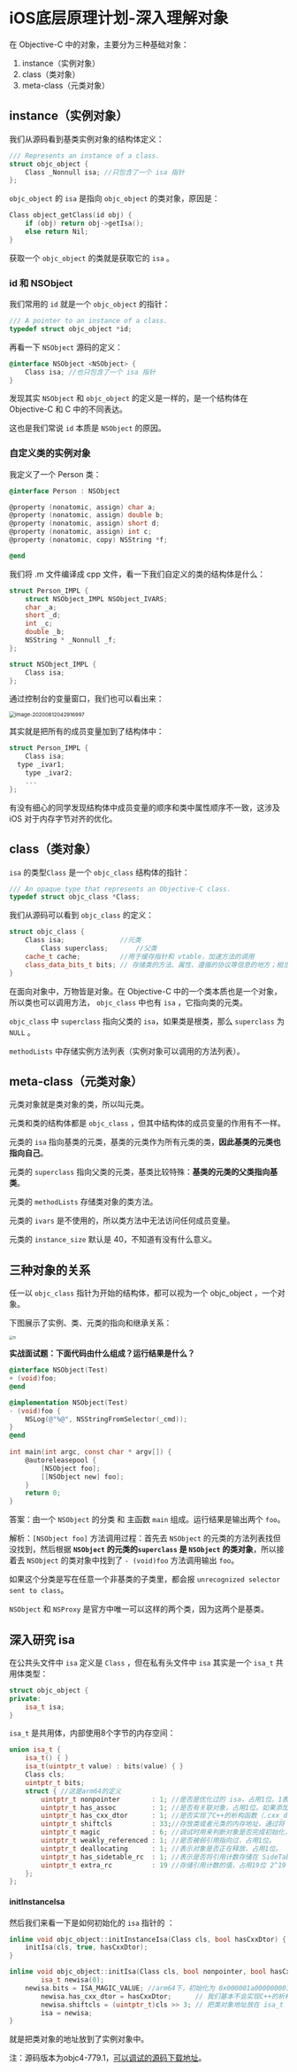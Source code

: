 # iOS底层原理计划-深入理解对象

在 Objective-C 中的对象，主要分为三种基础对象：

1. instance（实例对象）
2. class（类对象）
3. meta-class（元类对象）

## instance（实例对象）

我们从源码看到基类实例对象的结构体定义： 

```c++
/// Represents an instance of a class.
struct objc_object {
    Class _Nonnull isa; //只包含了一个 isa 指针
};
```

`objc_object` 的 `isa` 是指向 `objc_object` 的类对象，原因是：

```objective-c
Class object_getClass(id obj) {
    if (obj) return obj->getIsa();
    else return Nil;
}
```

获取一个 `objc_object` 的类就是获取它的 `isa` 。

### id 和 NSObject

我们常用的 `id` 就是一个 `objc_object` 的指针：

```c++
/// A pointer to an instance of a class.
typedef struct objc_object *id;
```

再看一下 `NSObject` 源码的定义：

```objective-c
@interface NSObject <NSObject> {
    Class isa; //也只包含了一个 isa 指针
}
```

发现其实 `NSObject` 和 `objc_object` 的定义是一样的，是一个结构体在 Objective-C 和 C 中的不同表达。

这也是我们常说 `id` 本质是 `NSObject` 的原因。

### 自定义类的实例对象

我定义了一个 Person 类：

```objective-c
@interface Person : NSObject

@property (nonatomic, assign) char a;   
@property (nonatomic, assign) double b; 
@property (nonatomic, assign) short d;  
@property (nonatomic, assign) int c;    
@property (nonatomic, copy) NSString *f;

@end
```

我们将 .m 文件编译成 cpp 文件，看一下我们自定义的类的结构体是什么：

```c++
struct Person_IMPL {
	struct NSObject_IMPL NSObject_IVARS;
	char _a;
	short _d;
	int _c;
	double _b;
	NSString * _Nonnull _f;
};

struct NSObject_IMPL {
	Class isa;
};
```

通过控制台的变量窗口，我们也可以看出来：

<img src="https://cdn.jsdelivr.net/gh/SunSatan/PictureBed@master/uPic/image-20200812042916997.png" alt="image-20200812042916997" style="zoom: 67%;" />

其实就是把所有的成员变量加到了结构体中：

```c++
struct Person_IMPL {
	Class isa;
  type _ivar1;
	type _ivar2;
	...
};
```

有没有细心的同学发现结构体中成员变量的顺序和类中属性顺序不一致，这涉及 iOS 对于内存字节对齐的优化。

## class（类对象）

`isa` 的类型`Class` 是一个 `objc_class` 结构体的指针：

```c++
/// An opaque type that represents an Objective-C class.
typedef struct objc_class *Class;
```

我们从源码可以看到 `objc_class` 的定义： 

```c++
struct objc_class {
    Class isa;              //元类 
		Class superclass;       //父类
    cache_t cache;          //用于缓存指针和 vtable，加速方法的调用
    class_data_bits_t bits; // 存储类的方法、属性、遵循的协议等信息的地方；相当于 class_rw_t 指针加上 rr/alloc 的标志 
}
```

在面向对象中，万物皆是对象。在 Objective-C 中的一个类本质也是一个对象，所以类也可以调用方法， `objc_class` 中也有 `isa` ，它指向类的元类。

`objc_class` 中 `superclass` 指向父类的 `isa`，如果类是根类，那么 `superclass` 为 `NULL` 。

`methodLists` 中存储实例方法列表（实例对象可以调用的方法列表）。

## meta-class（元类对象）

元类对象就是类对象的类，所以叫元类。

元类和类的结构体都是 `objc_class` ，但其中结构体的成员变量的作用有不一样。

元类的 `isa` 指向基类的元类，基类的元类作为所有元类的类，**因此基类的元类也指向自己**。

元类的 `superclass` 指向父类的元类，基类比较特殊：**基类的元类的父类指向基类**。

元类的 `methodLists` 存储类对象的类方法。

元类的 `ivars` 是不使用的，所以类方法中无法访问任何成员变量。

元类的 `instance_size` 默认是 40，不知道有没有什么意义。

## 三种对象的关系

任一以 `objc_class` 指针为开始的结构体，都可以视为一个 objc_object ，一个对象。

下图展示了实例、类、元类的指向和继承关系：

<img src="https://cdn.jsdelivr.net/gh/SunSatan/PictureBed@master/uPic/20161201152529021.png" alt="11" style="zoom:42%;" />

**实战面试题：下面代码由什么组成？运行结果是什么？**

```objective-c
@interface NSObject(Test)
+ (void)foo;
@end

@implementation NSObject(Test)
- (void)foo {
    NSLog(@"%@", NSStringFromSelector(_cmd));
}
@end
  
int main(int argc, const char * argv[]) {
    @autoreleasepool {
        [NSObject foo];
        [[NSObject new] foo];
    }
    return 0;
}
```

答案：由一个 `NSObject` 的分类 和 主函数 `main` 组成。运行结果是输出两个 `foo`。

解析：`[NSObject foo]` 方法调用过程：首先去 `NSObject` 的元类的方法列表找但没找到，然后根据 **`NSObject` 的元类的`superclass` 是 `NSObject` 的类对象**，所以接着去 `NSObject` 的类对象中找到了 `- (void)foo` 方法调用输出 `foo`。

如果这个分类是写在任意一个非基类的子类里，都会报 `unrecognized selector sent to class`。

`NSObject` 和 `NSProxy` 是官方中唯一可以这样的两个类，因为这两个是基类。

## 深入研究 isa

在公共头文件中 `isa` 定义是 `Class` ，但在私有头文件中 `isa` 其实是一个 `isa_t` 共用体类型：

```c++
struct objc_object {
private:
    isa_t isa;
}
```

`isa_t` 是共用体，内部使用8个字节的内存空间：

```c++
union isa_t {
    isa_t() { }
    isa_t(uintptr_t value) : bits(value) { }
    Class cls;
    uintptr_t bits; 
    struct { //这是arm64的定义
        uintptr_t nonpointer        : 1; //是否是优化过的 isa，占用1位。1表示新版本的isa指针，使用位域来存储信息；0表示旧版本普通的isa指针，直接存储Class和Meta-Class的内存地址。
        uintptr_t has_assoc         : 1; //是否有关联对象，占用1位。如果添加过关联对象，在释放时会检测是否有关联对象，所以释放会更慢。
        uintptr_t has_cxx_dtor      : 1; //是否实现了C++的析构函数（.cxx_destruct），如果没有，释放时的速度会更快。占用1位。占用33位。
        uintptr_t shiftcls          : 33;//存放类或者元类的内存地址，通过将 isa & ISA_MASK 得到。
        uintptr_t magic             : 6; //调试时用来判断对象是否完成初始化，占用6位。
        uintptr_t weakly_referenced : 1; //是否被弱引用指向过，占用1位。
        uintptr_t deallocating      : 1; //表示对象是否正在释放，占用1位。
        uintptr_t has_sidetable_rc  : 1; //表示是否将引用计数存储在 SideTable 中，占用1位。如果引用计数的值过大，在 extra_rc 无法存储，则会将引用计数存放到 SideTable 当中，置值为1。
        uintptr_t extra_rc          : 19 //存储引用计数的值，占用19位 2^19 = 524287。注意:它存储的是引用计数的值-1。如果对象的引用计数为1，则extra_rc中存储的值为0。
    };
};
```

#### initInstanceIsa

然后我们来看一下是如何初始化的 `isa` 指针的 ：

```c++
inline void objc_object::initInstanceIsa(Class cls, bool hasCxxDtor) {
    initIsa(cls, true, hasCxxDtor);
}

inline void objc_object::initIsa(Class cls, bool nonpointer, bool hasCxxDtor) { 
		isa_t newisa(0); 
  	newisa.bits = ISA_MAGIC_VALUE; //arm64下，初始化为 0x000001a000000001
		newisa.has_cxx_dtor = hasCxxDtor;      // 我们基本不会实现C++的析构函数
		newisa.shiftcls = (uintptr_t)cls >> 3; // 把类对象地址放在 isa_t 的 (3，36) 位中 
		isa = newisa;
}
```

就是把类对象的地址放到了实例对象中。

注：源码版本为objc4-779.1，[可以调试的源码下载地址](https://github.com/SunSatan/objc4-779.1CanRun)。

